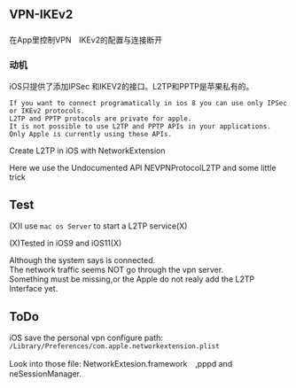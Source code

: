 ## VPN-IKEv2

###
在App里控制VPN　IKEv2的配置与连接断开

### 动机 　

iOS只提供了添加IPSec 和IKEV2的接口。L2TP和PPTP是苹果私有的。

```
If you want to connect programatically in ios 8 you can use only IPSec or IKEv2 protocols.   
L2TP and PPTP protocols are private for apple.   
It is not possible to use L2TP and PPTP APIs in your applications.   
Only Apple is currently using these APIs.
```


Create L2TP in iOS with NetworkExtension

Here we use the Undocumented API NEVPNProtocolL2TP and some little trick

## Test

(X)I use `mac os Server` to start a L2TP service(X)

(X)Tested in iOS9 and iOS11(X)

Although the system says is connected.  
The network traffic seems NOT go through the vpn server.  
Something must be missing,or the Apple do not realy add the L2TP Interface yet. 



## ToDo

iOS save the personal vpn configure path: 
`/Library/Preferences/com.apple.networkextension.plist`

Look into those file:
NetworkExtesion.framework　,pppd and neSessionManager.
